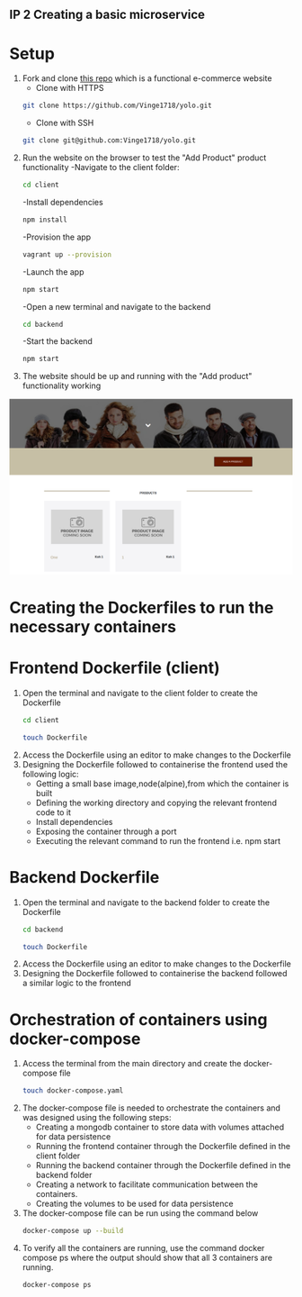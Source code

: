 ## IP 2 Creating a basic microservice
# Setup 
1. Fork and clone [this repo](https://github.com/Vinge1718/yolo) which is a functional e-commerce website
   - Clone with HTTPS
   ```bash
   git clone https://github.com/Vinge1718/yolo.git
   ```
   - Clone with SSH
   ```bash
   git clone git@github.com:Vinge1718/yolo.git
   ```     
2. Run the website on the browser to test the "Add Product" product functionality
   -Navigate to the client folder:
   ```bash
   cd client
   ```
   -Install dependencies
   ```bash
   npm install
   ```
   -Provision the app
    ```bash
   vagrant up --provision
   ``` 
   -Launch the app
   ```bash
   npm start
   ```
   -Open a new terminal and navigate to the backend 
   ```bash
   cd backend
   ```
   -Start the backend
   ```bash
   npm start
   ```
3. The website should be up and running with the "Add product" functionality working

  ![Website](Website.png)

# Creating the Dockerfiles to run the necessary containers
# Frontend Dockerfile (client)
1. Open the terminal and navigate to the client folder to create the Dockerfile
   ```bash
   cd client
   ```
   ```bash
   touch Dockerfile
   ```
2. Access the Dockerfile using an editor to make changes to the Dockerfile
3. Designing the Dockerfile followed to containerise the frontend used the following logic:
   - Getting a small base image,node(alpine),from which the container is built
   - Defining the working directory and copying the relevant frontend code to it
   - Install dependencies
   - Exposing the container through a port
   - Executing the relevant command to run the frontend  i.e. npm start

# Backend Dockerfile
1. Open the terminal and navigate to the backend folder to create the Dockerfile
   ```bash
   cd backend
   ```
   ```bash
   touch Dockerfile
   ```
2. Access the Dockerfile using an editor to make changes to the Dockerfile
3. Designing the Dockerfile followed to containerise the backend followed a similar logic to the frontend

# Orchestration of containers using docker-compose
1. Access the terminal from the main directory and create the docker-compose file
   ```bash
   touch docker-compose.yaml
   ```
2. The docker-compose file is needed to orchestrate the containers and was designed using the following steps:
   - Creating a mongodb container to store data with volumes attached for data persistence
   - Running the frontend container through the Dockerfile defined in the client folder
   - Running the backend container through the Dockerfile defined in the backend folder
   - Creating a network to facilitate communication between the containers.
   - Creating the volumes to be used for data persistence
3. The docker-compose file can be run using the command below
   ```bash
   docker-compose up --build
   ```
4. To verify all the containers are running, use the command docker compose ps where the output should show that all 3 containers are running.
    ```bash
   docker-compose ps
   ```



   


   
   

